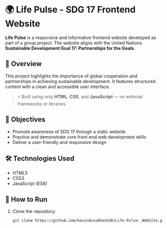 # 🌍 Life Pulse - SDG 17 Frontend Website

**Life Pulse** is a responsive and informative frontend website developed as part of a group project. The website aligns with the United Nations **Sustainable Development Goal 17: Partnerships for the Goals**.

## 🚀 Overview

This project highlights the importance of global cooperation and partnerships in achieving sustainable development. It features structured content with a clean and accessible user interface.

> ⚡ Built using only **HTML**, **CSS**, and **JavaScript** — no external frameworks or libraries.

## 🎯 Objectives

- Promote awareness of SDG 17 through a static website
- Practice and demonstrate core front-end web development skills
- Deliver a user-friendly and responsive design

## 🛠️ Technologies Used

- HTML5  
- CSS3  
- JavaScript (ES6)

## 📁 How to Run

1. Clone the repository:
   ```bash
   git clone https://github.com/kavindusubhash28/Life-Pulse-_WebSite.git

 
